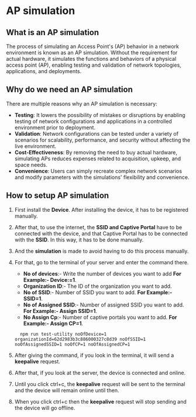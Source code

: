 # AP simulation 

## What is an AP simulation 
The process of simulating an Access Point's (AP) behavior in a network environment is known as an AP simulation. Without the requirement for actual hardware, it simulates the functions and behaviors of a physical access point (AP), enabling testing and validation of network topologies, applications, and deployments.

## Why do we need an AP simulation 
There are multiple reasons why an AP simulation is necessary:                       

- **Testing**: It lowers the possibility of mistakes or disruptions by enabling testing of network configurations and applications in a controlled environment prior to deployment.                                       
- **Validation**: Network configurations can be tested under a variety of scenarios for scalability, performance, and security without affecting the live environment.                                                 
- **Cost-Effectiveness**: By removing the need to buy actual hardware, simulating APs reduces expenses related to acquisition, upkeep, and space needs.                                                 
- **Convenience**: Users can simply recreate complex network scenarios and modify parameters with the simulations' flexibility and convenience.                                     

## How to setup AP simulation 
1. First install the **Device**. After installing the device, it has to be registered manually.
2. After that, to use the internet, the **SSID and Captive Portal** have to be connected with the device, and that Captive Portal has to be connected with the **SSID**. In this way, it has to be done manually.
3. And the **simulation** is made to avoid having to do this process manually.
4. For that, go to the terminal of your server and enter the command there.
   - **No of devices**:- Write the number of devices you want to add **For Example:- Device:=1**.
   - **Organization ID**:- The ID of the organization you want to add.
   - **No of SSID**:- Number of SSID you want to add. **For Example:- SSID=1**.
   - **No of Assigned SSID**:- Number of assigned SSID you want to add. **For Example:- Assign SSID=1**.
   - **No Assign Cp**:- Number of captive portals you want to add. **For Example:- Assign CP=1**.

   ```
     npm run test-utility noOfDevice=1 organizationId=62d2983b3c886000327c8d39 noOfSSID=1 noOfAssignedSSID=1 noOfCP=1 noOfAssignedCP=1
   ```
   
5. After giving the command, if you look in the terminal, it will send a **keepalive** request.
6. After that, if you look at the server, the device is connected and online.
7. Until you click ctrl+c, the **keepalive** request will be sent to the terminal and the device will remain online until then.
8. When you click ctrl+c then the **keepalive** request will stop sending and the device will go offline.













































































































































